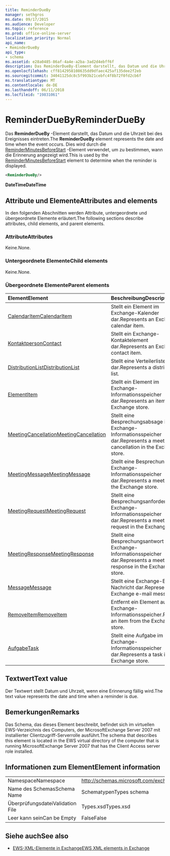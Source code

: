 ```yaml
---
title: ReminderDueBy
manager: sethgros
ms.date: 09/17/2015
ms.audience: Developer
ms.topic: reference
ms.prod: office-online-server
localization_priority: Normal
api_name:
- ReminderDueBy
api_type:
- schema
ms.assetid: e28a0485-86af-4a4e-a2ba-3ad2d4ebff6f
description: Das ReminderDueBy-Element darstellt, das Datum und die Uhrzeit bei des Ereignisses eintreten. Dies wird durch die ReminderMinutesBeforeStart-Element verwendet, um zu bestimmen, wann die Erinnerung angezeigt wird.
ms.openlocfilehash: cff8142958108635dd9dfaec425af135dee2f2eb
ms.sourcegitcommit: 34041125dc8c5f993b21cebfc4f8b72f0fd2cb6f
ms.translationtype: MT
ms.contentlocale: de-DE
ms.lasthandoff: 06/11/2018
ms.locfileid: "19831061"
---
```

# <a name="reminderdueby"></a><span data-ttu-id="f8423-104">ReminderDueBy</span><span class="sxs-lookup"><span data-stu-id="f8423-104">ReminderDueBy</span></span>

<span data-ttu-id="f8423-105">Das **ReminderDueBy** -Element darstellt, das Datum und die Uhrzeit bei des Ereignisses eintreten.</span><span class="sxs-lookup"><span data-stu-id="f8423-105">The **ReminderDueBy** element represents the date and time when the event occurs.</span></span> <span data-ttu-id="f8423-106">Dies wird durch die [ReminderMinutesBeforeStart](reminderminutesbeforestart.md) -Element verwendet, um zu bestimmen, wann die Erinnerung angezeigt wird.</span><span class="sxs-lookup"><span data-stu-id="f8423-106">This is used by the [ReminderMinutesBeforeStart](reminderminutesbeforestart.md) element to determine when the reminder is displayed.</span></span> 
  
```xml
<ReminderDueBy/>
```

 <span data-ttu-id="f8423-107">**DateTime**</span><span class="sxs-lookup"><span data-stu-id="f8423-107">**DateTime**</span></span>
## <a name="attributes-and-elements"></a><span data-ttu-id="f8423-108">Attribute und Elemente</span><span class="sxs-lookup"><span data-stu-id="f8423-108">Attributes and elements</span></span>

<span data-ttu-id="f8423-109">In den folgenden Abschnitten werden Attribute, untergeordnete und übergeordnete Elemente erläutert.</span><span class="sxs-lookup"><span data-stu-id="f8423-109">The following sections describe attributes, child elements, and parent elements.</span></span>
  
### <a name="attributes"></a><span data-ttu-id="f8423-110">Attribute</span><span class="sxs-lookup"><span data-stu-id="f8423-110">Attributes</span></span>

<span data-ttu-id="f8423-111">Keine.</span><span class="sxs-lookup"><span data-stu-id="f8423-111">None.</span></span>
  
### <a name="child-elements"></a><span data-ttu-id="f8423-112">Untergeordnete Elemente</span><span class="sxs-lookup"><span data-stu-id="f8423-112">Child elements</span></span>

<span data-ttu-id="f8423-113">Keine.</span><span class="sxs-lookup"><span data-stu-id="f8423-113">None.</span></span>
  
### <a name="parent-elements"></a><span data-ttu-id="f8423-114">Übergeordnete Elemente</span><span class="sxs-lookup"><span data-stu-id="f8423-114">Parent elements</span></span>

|<span data-ttu-id="f8423-115">**Element**</span><span class="sxs-lookup"><span data-stu-id="f8423-115">**Element**</span></span>|<span data-ttu-id="f8423-116">**Beschreibung**</span><span class="sxs-lookup"><span data-stu-id="f8423-116">**Description**</span></span>|
|:-----|:-----|
|[<span data-ttu-id="f8423-117">CalendarItem</span><span class="sxs-lookup"><span data-stu-id="f8423-117">CalendarItem</span></span>](calendaritem.md) <br/> |<span data-ttu-id="f8423-118">Stellt ein Element im Exchange-Kalender dar.</span><span class="sxs-lookup"><span data-stu-id="f8423-118">Represents an Exchange calendar item.</span></span>  <br/> |
|[<span data-ttu-id="f8423-119">Kontaktperson</span><span class="sxs-lookup"><span data-stu-id="f8423-119">Contact</span></span>](contact.md) <br/> |<span data-ttu-id="f8423-120">Stellt ein Exchange-Kontaktelement dar.</span><span class="sxs-lookup"><span data-stu-id="f8423-120">Represents an Exchange contact item.</span></span>  <br/> |
|[<span data-ttu-id="f8423-121">DistributionList</span><span class="sxs-lookup"><span data-stu-id="f8423-121">DistributionList</span></span>](distributionlist.md) <br/> |<span data-ttu-id="f8423-122">Stellt eine Verteilerliste dar.</span><span class="sxs-lookup"><span data-stu-id="f8423-122">Represents a distribution list.</span></span>  <br/> |
|[<span data-ttu-id="f8423-123">Element</span><span class="sxs-lookup"><span data-stu-id="f8423-123">Item</span></span>](item.md) <br/> |<span data-ttu-id="f8423-124">Stellt ein Element im Exchange-Informationsspeicher dar.</span><span class="sxs-lookup"><span data-stu-id="f8423-124">Represents an item in the Exchange store.</span></span>  <br/> |
|[<span data-ttu-id="f8423-125">MeetingCancellation</span><span class="sxs-lookup"><span data-stu-id="f8423-125">MeetingCancellation</span></span>](meetingcancellation.md) <br/> |<span data-ttu-id="f8423-126">Stellt eine Besprechungsabsage im Exchange-Informationsspeicher dar.</span><span class="sxs-lookup"><span data-stu-id="f8423-126">Represents a meeting cancellation in the Exchange store.</span></span>  <br/> |
|[<span data-ttu-id="f8423-127">MeetingMessage</span><span class="sxs-lookup"><span data-stu-id="f8423-127">MeetingMessage</span></span>](meetingmessage.md) <br/> |<span data-ttu-id="f8423-128">Stellt eine Besprechung im Exchange-Informationsspeicher dar.</span><span class="sxs-lookup"><span data-stu-id="f8423-128">Represents a meeting in the Exchange store.</span></span>  <br/> |
|[<span data-ttu-id="f8423-129">MeetingRequest</span><span class="sxs-lookup"><span data-stu-id="f8423-129">MeetingRequest</span></span>](meetingrequest.md) <br/> |<span data-ttu-id="f8423-130">Stellt eine Besprechungsanforderung im Exchange-Informationsspeicher dar.</span><span class="sxs-lookup"><span data-stu-id="f8423-130">Represents a meeting request in the Exchange store.</span></span>  <br/> |
|[<span data-ttu-id="f8423-131">MeetingResponse</span><span class="sxs-lookup"><span data-stu-id="f8423-131">MeetingResponse</span></span>](meetingresponse.md) <br/> |<span data-ttu-id="f8423-132">Stellt eine Besprechungsantwort im Exchange-Informationsspeicher dar.</span><span class="sxs-lookup"><span data-stu-id="f8423-132">Represents a meeting response in the Exchange store.</span></span>  <br/> |
|[<span data-ttu-id="f8423-133">Message</span><span class="sxs-lookup"><span data-stu-id="f8423-133">Message</span></span>](message-ex15websvcsotherref.md) <br/> |<span data-ttu-id="f8423-134">Stellt eine Exchange-E-Mail-Nachricht dar.</span><span class="sxs-lookup"><span data-stu-id="f8423-134">Represents an Exchange e-mail message.</span></span>  <br/> |
|[<span data-ttu-id="f8423-135">RemoveItem</span><span class="sxs-lookup"><span data-stu-id="f8423-135">RemoveItem</span></span>](removeitem.md) <br/> |<span data-ttu-id="f8423-136">Entfernt ein Element aus dem Exchange-Informationsspeicher.</span><span class="sxs-lookup"><span data-stu-id="f8423-136">Removes an item from the Exchange store.</span></span>  <br/> |
|[<span data-ttu-id="f8423-137">Aufgabe</span><span class="sxs-lookup"><span data-stu-id="f8423-137">Task</span></span>](task.md) <br/> |<span data-ttu-id="f8423-138">Stellt eine Aufgabe im Exchange-Informationsspeicher dar.</span><span class="sxs-lookup"><span data-stu-id="f8423-138">Represents a task in the Exchange store.</span></span>  <br/> |
   
## <a name="text-value"></a><span data-ttu-id="f8423-139">Textwert</span><span class="sxs-lookup"><span data-stu-id="f8423-139">Text value</span></span>

<span data-ttu-id="f8423-140">Der Textwert stellt Datum und Uhrzeit, wenn eine Erinnerung fällig wird.</span><span class="sxs-lookup"><span data-stu-id="f8423-140">The text value represents the date and time when a reminder is due.</span></span>
  
## <a name="remarks"></a><span data-ttu-id="f8423-141">Bemerkungen</span><span class="sxs-lookup"><span data-stu-id="f8423-141">Remarks</span></span>

<span data-ttu-id="f8423-142">Das Schema, das dieses Element beschreibt, befindet sich im virtuellen EWS-Verzeichnis des Computers, der MicrosoftExchange Server 2007 mit installierter Clientzugriff-Serverrolle ausführt.</span><span class="sxs-lookup"><span data-stu-id="f8423-142">The schema that describes this element is located in the EWS virtual directory of the computer that is running MicrosoftExchange Server 2007 that has the Client Access server role installed.</span></span>
  
## <a name="element-information"></a><span data-ttu-id="f8423-143">Informationen zum Element</span><span class="sxs-lookup"><span data-stu-id="f8423-143">Element information</span></span>

|||
|:-----|:-----|
|<span data-ttu-id="f8423-144">Namespace</span><span class="sxs-lookup"><span data-stu-id="f8423-144">Namespace</span></span>  <br/> |http://schemas.microsoft.com/exchange/services/2006/types  <br/> |
|<span data-ttu-id="f8423-145">Name des Schemas</span><span class="sxs-lookup"><span data-stu-id="f8423-145">Schema Name</span></span>  <br/> |<span data-ttu-id="f8423-146">Schematypen</span><span class="sxs-lookup"><span data-stu-id="f8423-146">Types schema</span></span>  <br/> |
|<span data-ttu-id="f8423-147">Überprüfungsdatei</span><span class="sxs-lookup"><span data-stu-id="f8423-147">Validation File</span></span>  <br/> |<span data-ttu-id="f8423-148">Types.xsd</span><span class="sxs-lookup"><span data-stu-id="f8423-148">Types.xsd</span></span>  <br/> |
|<span data-ttu-id="f8423-149">Leer kann sein</span><span class="sxs-lookup"><span data-stu-id="f8423-149">Can be Empty</span></span>  <br/> |<span data-ttu-id="f8423-150">False</span><span class="sxs-lookup"><span data-stu-id="f8423-150">False</span></span>  <br/> |
   
## <a name="see-also"></a><span data-ttu-id="f8423-151">Siehe auch</span><span class="sxs-lookup"><span data-stu-id="f8423-151">See also</span></span>



- [<span data-ttu-id="f8423-152">EWS-XML-Elemente in Exchange</span><span class="sxs-lookup"><span data-stu-id="f8423-152">EWS XML elements in Exchange</span></span>](ews-xml-elements-in-exchange.md)

